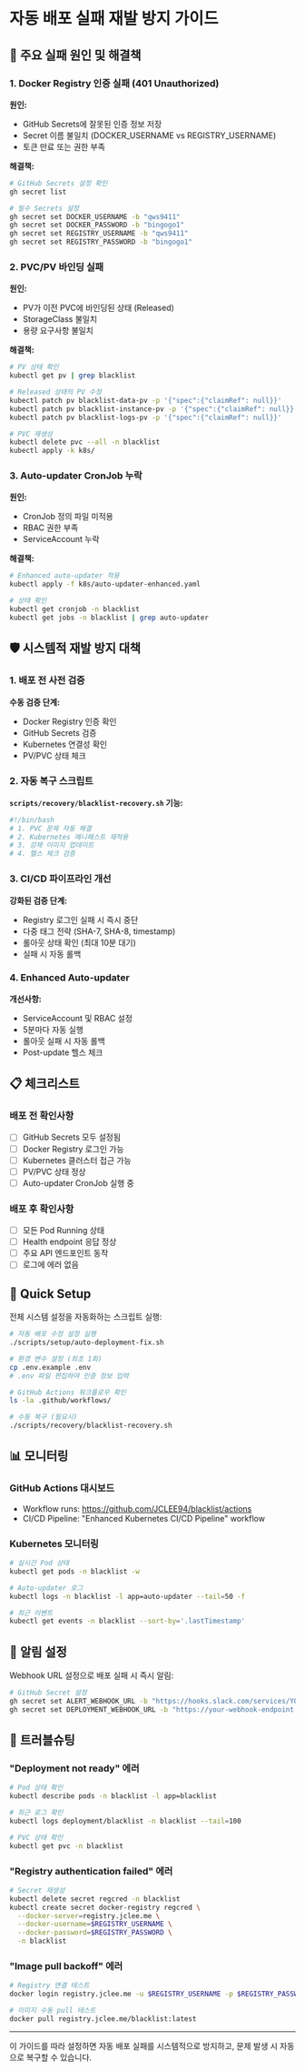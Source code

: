 # 자동 배포 실패 재발 방지 가이드

## 🚨 주요 실패 원인 및 해결책

### 1. Docker Registry 인증 실패 (401 Unauthorized)

**원인:**
- GitHub Secrets에 잘못된 인증 정보 저장
- Secret 이름 불일치 (DOCKER_USERNAME vs REGISTRY_USERNAME)
- 토큰 만료 또는 권한 부족

**해결책:**
```bash
# GitHub Secrets 설정 확인
gh secret list

# 필수 Secrets 설정
gh secret set DOCKER_USERNAME -b "qws9411"
gh secret set DOCKER_PASSWORD -b "bingogo1"
gh secret set REGISTRY_USERNAME -b "qws9411"
gh secret set REGISTRY_PASSWORD -b "bingogo1"
```

### 2. PVC/PV 바인딩 실패

**원인:**
- PV가 이전 PVC에 바인딩된 상태 (Released)
- StorageClass 불일치
- 용량 요구사항 불일치

**해결책:**
```bash
# PV 상태 확인
kubectl get pv | grep blacklist

# Released 상태의 PV 수정
kubectl patch pv blacklist-data-pv -p '{"spec":{"claimRef": null}}'
kubectl patch pv blacklist-instance-pv -p '{"spec":{"claimRef": null}}'
kubectl patch pv blacklist-logs-pv -p '{"spec":{"claimRef": null}}'

# PVC 재생성
kubectl delete pvc --all -n blacklist
kubectl apply -k k8s/
```

### 3. Auto-updater CronJob 누락

**원인:**
- CronJob 정의 파일 미적용
- RBAC 권한 부족
- ServiceAccount 누락

**해결책:**
```bash
# Enhanced auto-updater 적용
kubectl apply -f k8s/auto-updater-enhanced.yaml

# 상태 확인
kubectl get cronjob -n blacklist
kubectl get jobs -n blacklist | grep auto-updater
```

## 🛡️ 시스템적 재발 방지 대책

### 1. 배포 전 사전 검증

**수동 검증 단계:**
- Docker Registry 인증 확인
- GitHub Secrets 검증
- Kubernetes 연결성 확인
- PV/PVC 상태 체크

### 2. 자동 복구 스크립트

**`scripts/recovery/blacklist-recovery.sh` 기능:**
```bash
#!/bin/bash
# 1. PVC 문제 자동 해결
# 2. Kubernetes 매니페스트 재적용
# 3. 강제 이미지 업데이트
# 4. 헬스 체크 검증
```

### 3. CI/CD 파이프라인 개선

**강화된 검증 단계:**
- Registry 로그인 실패 시 즉시 중단
- 다중 태그 전략 (SHA-7, SHA-8, timestamp)
- 롤아웃 상태 확인 (최대 10분 대기)
- 실패 시 자동 롤백

### 4. Enhanced Auto-updater

**개선사항:**
- ServiceAccount 및 RBAC 설정
- 5분마다 자동 실행
- 롤아웃 실패 시 자동 롤백
- Post-update 헬스 체크

## 📋 체크리스트

### 배포 전 확인사항

- [ ] GitHub Secrets 모두 설정됨
- [ ] Docker Registry 로그인 가능
- [ ] Kubernetes 클러스터 접근 가능
- [ ] PV/PVC 상태 정상
- [ ] Auto-updater CronJob 실행 중

### 배포 후 확인사항

- [ ] 모든 Pod Running 상태
- [ ] Health endpoint 응답 정상
- [ ] 주요 API 엔드포인트 동작
- [ ] 로그에 에러 없음

## 🚀 Quick Setup

전체 시스템 설정을 자동화하는 스크립트 실행:

```bash
# 자동 배포 수정 설정 실행
./scripts/setup/auto-deployment-fix.sh

# 환경 변수 설정 (최초 1회)
cp .env.example .env
# .env 파일 편집하여 인증 정보 입력

# GitHub Actions 워크플로우 확인
ls -la .github/workflows/

# 수동 복구 (필요시)
./scripts/recovery/blacklist-recovery.sh
```

## 📊 모니터링

### GitHub Actions 대시보드
- Workflow runs: https://github.com/JCLEE94/blacklist/actions
- CI/CD Pipeline: "Enhanced Kubernetes CI/CD Pipeline" workflow

### Kubernetes 모니터링
```bash
# 실시간 Pod 상태
kubectl get pods -n blacklist -w

# Auto-updater 로그
kubectl logs -n blacklist -l app=auto-updater --tail=50 -f

# 최근 이벤트
kubectl get events -n blacklist --sort-by='.lastTimestamp'
```

## 🔔 알림 설정

Webhook URL 설정으로 배포 실패 시 즉시 알림:

```bash
# GitHub Secret 설정
gh secret set ALERT_WEBHOOK_URL -b "https://hooks.slack.com/services/YOUR/WEBHOOK/URL"
gh secret set DEPLOYMENT_WEBHOOK_URL -b "https://your-webhook-endpoint.com"
```

## 📝 트러블슈팅

### "Deployment not ready" 에러
```bash
# Pod 상태 확인
kubectl describe pods -n blacklist -l app=blacklist

# 최근 로그 확인
kubectl logs deployment/blacklist -n blacklist --tail=100

# PVC 상태 확인
kubectl get pvc -n blacklist
```

### "Registry authentication failed" 에러
```bash
# Secret 재생성
kubectl delete secret regcred -n blacklist
kubectl create secret docker-registry regcred \
  --docker-server=registry.jclee.me \
  --docker-username=$REGISTRY_USERNAME \
  --docker-password=$REGISTRY_PASSWORD \
  -n blacklist
```

### "Image pull backoff" 에러
```bash
# Registry 연결 테스트
docker login registry.jclee.me -u $REGISTRY_USERNAME -p $REGISTRY_PASSWORD

# 이미지 수동 pull 테스트
docker pull registry.jclee.me/blacklist:latest
```

---

이 가이드를 따라 설정하면 자동 배포 실패를 시스템적으로 방지하고, 
문제 발생 시 자동으로 복구할 수 있습니다.